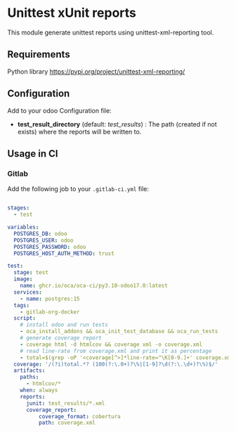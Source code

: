 # Unittest xUnit reports

This module generate unittest reports using unittest-xml-reporting tool.

## Requirements

Python library https://pypi.org/project/unittest-xml-reporting/

## Configuration

Add to your odoo Configuration file:
- **test_result_directory** (default: *test_results*) : The path (created if not exists) where the reports will be written to.

## Usage in CI

### Gitlab

Add the following job to your `.gitlab-ci.yml` file:

```yaml

stages:
  - test

variables:
  POSTGRES_DB: odoo
  POSTGRES_USER: odoo
  POSTGRES_PASSWORD: odoo
  POSTGRES_HOST_AUTH_METHOD: trust

test:
  stage: test
  image:
    name: ghcr.io/oca/oca-ci/py3.10-odoo17.0:latest
  services:
    - name: postgres:15
  tags:
    - gitlab-org-docker
  script:
    # install odoo and run tests
    - oca_install_addons && oca_init_test_database && oca_run_tests
    # generate coverage report
    - coverage html -d htmlcov && coverage xml -o coverage.xml
    # read line-rate from coverage.xml and print it as percentage
    - total=$(grep -oP '<coverage[^>]*line-rate="\K[0-9.]+' coverage.xml | head -n 1 | awk '{print $1 * 100}') && echo "total ${total}%"
  coverage: '/(?i)total.*? (100(?:\.0+)?\%|[1-9]?\d(?:\.\d+)?\%)$/'
  artifacts:
    paths:
      - htmlcov/*
    when: always
    reports:
      junit: test_results/*.xml
      coverage_report:
          coverage_format: cobertura
          path: coverage.xml
```

